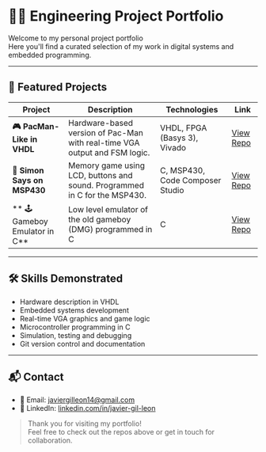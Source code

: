 # 👨‍🔧 Engineering Project Portfolio

Welcome to my personal project portfolio  
Here you'll find a curated selection of my work in digital systems and embedded programming.

---

## 📁 Featured Projects

| Project | Description | Technologies | Link |
|---------|-------------|--------------|------|
| **🎮 PacMan-Like in VHDL** | Hardware-based version of Pac-Man with real-time VGA output and FSM logic. | VHDL, FPGA (Basys 3), Vivado| [View Repo](https://github.com/JavierGilLeon/ComeCocos) |
| **🔄 Simon Says on MSP430** | Memory game using LCD, buttons and sound. Programmed in C for the MSP430. | C, MSP430, Code Composer Studio | [View Repo](https://github.com/JavierGilLeon/SimonSays.git) |
| ** 🕹️ Gameboy Emulator in C** | Low level emulator of the old gameboy (DMG) programmed in C             | C | [View Repo](https://github.com/JavierGilLeon/DMG_Emulator.git) |

---

## 🛠️ Skills Demonstrated

- Hardware description in VHDL
- Embedded systems development
- Real-time VGA graphics and game logic
- Microcontroller programming in C
- Simulation, testing and debugging
- Git version control and documentation

---

## 📬 Contact


- 📧 Email: javiergilleon14@gmail.com  
- 💼 LinkedIn: [linkedin.com/in/javier-gil-leon](https://www.linkedin.com/in/javier-gil-leon-1b7042285/)

> Thank you for visiting my portfolio!  
> Feel free to check out the repos above or get in touch for collaboration.
